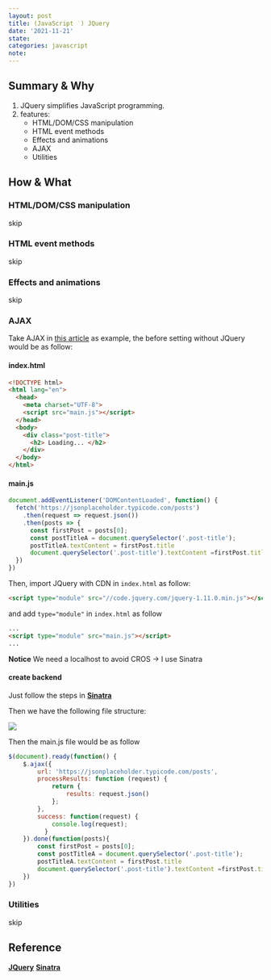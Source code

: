 ```yaml
---
layout: post
title: (JavaScript ˙) JQuery
date: '2021-11-21'
state:
categories: javascript
note:
---
```


## Summary & Why

1. JQuery simplifies JavaScript programming.
2. features:
   * HTML/DOM/CSS manipulation
   * HTML event methods
   * Effects and animations
   * AJAX
   * Utilities

## How & What

### HTML/DOM/CSS manipulation

skip

### HTML event methods

skip

### Effects and animations

skip

### AJAX

Take AJAX in [this article](https://ycchenvictor.github.io/javascript/2021/06/29/Javascript-6-Ajax.html) as example, the before setting without JQuery would be as follow:

#### index.html

```HTML
<!DOCTYPE html>
<html lang="en">
  <head>
    <meta charset="UTF-8">
    <script src="main.js"></script>
  </head>
  <body>
    <div class="post-title">
      <h2> Loading... </h2>
    </div>
  </body>
</html>
```

#### main.js

```javascript
document.addEventListener('DOMContentLoaded', function() {
  fetch('https://jsonplaceholder.typicode.com/posts')
    .then(request => request.json())
    .then(posts => {
      const firstPost = posts[0];
      const postTitleA = document.querySelector('.post-title');
      postTitleA.textContent = firstPost.title
      document.querySelector('.post-title').textContent =firstPost.title
  })
})
```

Then, import JQuery with CDN in `index.html` as follow:

```html
<script type="module" src="//code.jquery.com/jquery-1.11.0.min.js"></script>
```

and add `type="module"` in `index.html` as follow

```html
...
<script type="module" src="main.js"></script>
...
```

**Notice** We need a localhost to avoid CROS -> I use Sinatra

#### create backend

Just follow the steps in [**Sinatra**](https://github.com/sinatra/sinatra)

Then we have the following file structure:

<img src="/assets/img/JQery_file_structure.png">

Then the main.js file would be as follow

```javascript
$(document).ready(function() {
    $.ajax({
        url: 'https://jsonplaceholder.typicode.com/posts',
        processResults: function (request) {
            return {
                results: request.json()
            };
        },
        success: function(request) {
            console.log(request);
          }
    }).done(function(posts){
        const firstPost = posts[0];
        const postTitleA = document.querySelector('.post-title');
        postTitleA.textContent = firstPost.title
        document.querySelector('.post-title').textContent =firstPost.title
    })
})
```



### Utilities

skip

## Reference

[**JQuery**](https://jquery.com/)
[**Sinatra**](https://github.com/sinatra/sinatra)
